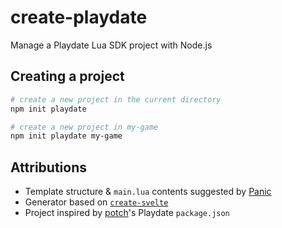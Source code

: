 # create-playdate

Manage a Playdate Lua SDK project with Node.js

## Creating a project

```bash
# create a new project in the current directory
npm init playdate

# create a new project in my-game
npm init playdate my-game
```

## Attributions

- Template structure & `main.lua` contents suggested by [Panic](https://sdk.play.date/1.9.0/Inside%20Playdate.html#_a_basic_playdate_game_in_lua)
- Generator based on [`create-svelte`](https://github.com/sveltejs/kit/tree/master/packages/create-svelte)
- Project inspired by [potch](https://twitter.com/potch)'s Playdate `package.json`
